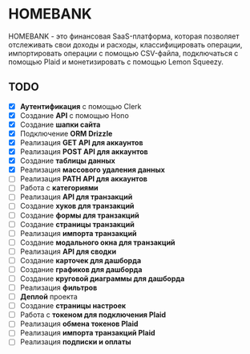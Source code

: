 # HOMEBANK

HOMEBANK - это финансовая SaaS-платформа, которая позволяет отслеживать свои доходы и расходы, классифицировать операции, импортировать операции с помощью CSV-файла, подключаться с помощью Plaid и монетизировать с помощью Lemon Squeezy.

## TODO

- [x] **Аутентификация** с помощью Clerk
- [x] Создание **API** с помощью Hono
- [x] Создание **шапки сайта**
- [x] Подключение **ORM Drizzle**
- [x] Реализация **GET API для аккаунтов**
- [x] Реализация **POST API для аккаунтов**
- [x] Создание **таблицы данных**
- [x] Реализация **массового удаления данных**
- [ ] Реализация **PATH API для аккаунтов**
- [ ] Работа с **категориями**
- [ ] Реализация **API для транзакций**
- [ ] Создание **хуков для транзакций**
- [ ] Создание **формы для транзакций**
- [ ] Создание **страницы транзакций**
- [ ] Реализация **импорта транзакций**
- [ ] Создание **модального окна для транзакций**
- [ ] Реализация **API для сводки**
- [ ] Создание **карточек для дашборда**
- [ ] Создание **графиков для дашборда**
- [ ] Создание **круговой диаграммы для дашборда**
- [ ] Реализация **фильтров**
- [ ] **Деплой** проекта
- [ ] Создание **страницы настроек**
- [ ] Работа с **токеном для подключения Plaid**
- [ ] Реализация **обмена токенов Plaid**
- [ ] Реализация **импорта транзакций Plaid**
- [ ] Реализация **подписки и оплаты**
